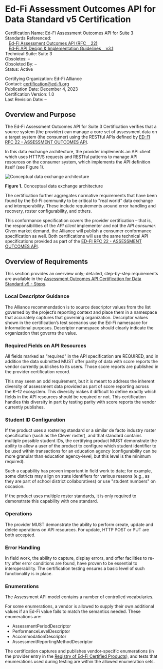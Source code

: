 # Ed-Fi Assessment Outcomes API for Data Standard v5 Certification

Certification Name: Ed-Fi Assessment Outcomes API for Suite 3 \
Standards Referenced: \
   [Ed-Fi Assessment Outcomes API (RFC    22)](https://edfi.atlassian.net/wiki/display/EFDSRFC/ED-FI+RFC+22+-+ASSESSMENT+OUTCOMES+API)
\
   [Ed-Fi API Design & Implementation Guidelines    v3.1](https://edfi.atlassian.net/wiki/spaces/EFAPIGUIDE/overview)
\
Technical Suite: Suite 3 \
Obsoletes: – \
Obsoleted By: – \
Status: Active

Certifying Organization: Ed-Fi Alliance \
Contact: [certification@ed-fi.org](mailto:certification@ed-fi.org) \
Publication Date: December 4, 2023 \
Certification Version: 1.0 \
Last Revision Date: –

## Overview and Purpose

The Ed-Fi Assessment Outcomes API for Suite 3 Certification verifies that a
source system (the provider) can manage a core set of assessment data on a
target system (the consumer) using the RESTful APIs defined
by [ED-FI RFC 22 - ASSESSMENT OUTCOMES API](https://edfi.atlassian.net/wiki/spaces/EFDSRFC/pages/25363177/ED-FI+RFC+22+-+ASSESSMENT+OUTCOMES+API).

In this data exchange architecture, the provider implements an API client which
uses HTTP/S requests and RESTful patterns to manage API resources on the
consumer system, which implements the API definition itself (see Figure 1).

![Conceptual data exchange architecture](/img/partners/certification/provider-consumer.png)

**Figure 1.** Conceptual data exchange architecture

The certification further aggregates normative requirements that have been found
by the Ed-Fi community to be critical to "real world" data exchange and
interoperability. These include requirements around error handling and recovery,
roster configurability, and others.

This conformance specification covers the provider certification _–_ that is,
the responsibilities of the _API_ _client_ implementer and not the _API_
_consumer_. Given market demand, the Alliance will publish a consumer
conformance specification as well. Both certifications will use the same
technical API specifications provided as part of the
[ED-FI RFC 22 - ASSESSMENT OUTCOMES API](https://edfi.atlassian.net/wiki/spaces/EFDSRFC/pages/25363177/ED-FI+RFC+22+-+ASSESSMENT+OUTCOMES+API).

## Overview of Requirements

This section provides an overview only; detailed, step-by-step requirements are
available in
the [Assessment Outcomes API Certification for Data Standard v5 - Steps](./certification-steps.md).

### Local Descriptor Guidance

The Alliance recommendation is to source descriptor values from the list
governed by the project’s reporting context and place them in a namespace that
accurately captures that governing organization. Descriptor values shown in the
certification’s test scenarios use the Ed-Fi namespace for informational
purposes. Descriptor namespace should clearly indicate the organization that
governs the value.

### Required Fields on API Resources

All fields marked as "required" in the API specification are REQUIRED, and in
addition the data submitted MUST offer parity of data with score reports the
vendor currently publishes to its users. Those score reports are published in
the provider certification record.

This may seem an odd requirement, but it is meant to address the inherent
diversity of assessment data provided as part of score reporting across the K–12
ecosystem. This diversity makes it difficult to define exactly which fields in
the API resources should be required or not. This certification handles this
diversity in part by testing parity with score reports the vendor currently
publishes.

### Student ID Configuration

If the product uses a rostering standard or a similar de facto industry roster
specification (such as the Clever roster), and that standard contains multiple
possible student IDs, the certifying product MUST demonstrate the ability to
allow a user of the product to configure which student identifier to be used
within transactions for an education agency (configurability can be more
granular than education agency-level, but this level is the minimum required).

Such a capability has proven important in field work to date; for example, some
districts may align on state identifiers for various reasons (e.g., as they are
part of school district collaboratives) or use "student numbers" on occasion.

If the product uses multiple roster standards, it is only required to
demonstrate this capability with one standard.

### Operations

The provider MUST demonstrate the ability to perform create, update and delete
operations on API resources. For update, HTTP POST or PUT are both accepted.

### Error Handling

In field work, the ability to capture, display errors, and offer facilities to
re-try after error conditions are found, have proven to be essential to
interoperability. The certification testing ensures a basic level of such
functionality is in place.

### Enumerations

The Assessment API model contains a number of controlled vocabularies.

For some enumerations, a vendor is allowed to supply their own additional values
if an Ed-Fi value fails to match the semantics needed. These enumerations are:

* AssessmentPeriodDescriptor
* PerformanceLevelDescriptor
* AccommodationDescriptor
* AssessmentReportingMethodDescriptor

The certification captures and publishes vendor-specific enumerations (in the
provider entry in the
[Registry of Ed-Fi Certified Products](../../registry-of-ed-fi-certified-products.mdx)),
and tests that enumerations used during testing are within the allowed
enumeration sets.
